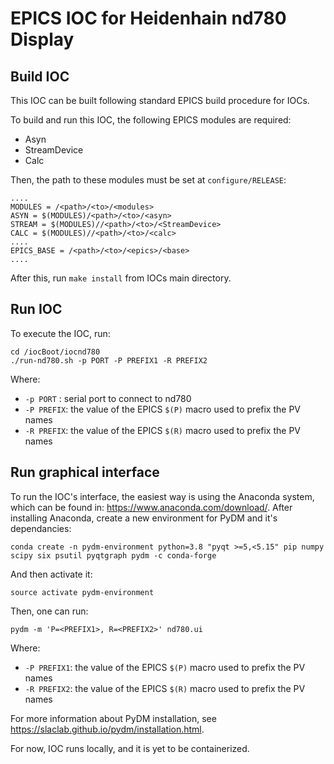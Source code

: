 # EPICS IOC for Heidenhain nd780 Display

## Build IOC
This IOC can be built following standard EPICS build procedure for IOCs.

To build and run this IOC, the following EPICS modules are required:

- Asyn
- StreamDevice
- Calc

Then, the path to these modules must be set at `configure/RELEASE`:

```
....
MODULES = /<path>/<to>/<modules>
ASYN = $(MODULES)/<path>/<to>/<asyn>
STREAM = $(MODULES)//<path>/<to>/<StreamDevice>
CALC = $(MODULES)//<path>/<to>/<calc>
....
EPICS_BASE = /<path>/<to>/<epics>/<base>
....
```
After this, run `make install` from IOCs main directory.

## Run IOC

To execute the IOC, run:

```
cd /iocBoot/iocnd780
./run-nd780.sh -p PORT -P PREFIX1 -R PREFIX2
```

Where:
- `-p PORT`  : serial port to connect to nd780
- `-P PREFIX`: the value of the EPICS `$(P)` macro used to prefix the PV names
- `-R PREFIX`: the value of the EPICS `$(R)` macro used to prefix the PV names

## Run graphical interface

To run the IOC's interface, the easiest way is using the Anaconda system, which can be found in:  https://www.anaconda.com/download/.
After installing Anaconda, create a new environment for PyDM and it's dependancies: 

`conda create -n pydm-environment python=3.8 "pyqt >=5,<5.15" pip numpy scipy six psutil pyqtgraph pydm -c conda-forge` 

And then activate it:

`source activate pydm-environment` 
 
Then, one can run:

`pydm -m 'P=<PREFIX1>, R=<PREFIX2>' nd780.ui`

 Where:
- `-P PREFIX1`: the value of the EPICS `$(P)` macro used to prefix the PV names
- `-R PREFIX2`: the value of the EPICS `$(R)` macro used to prefix the PV names

For more information about PyDM installation, see https://slaclab.github.io/pydm/installation.html.

For now, IOC runs locally, and it is yet to be containerized.
